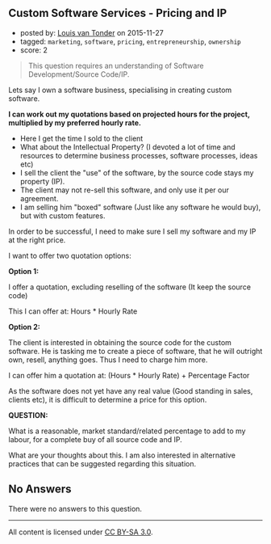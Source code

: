 ## Custom Software Services - Pricing and IP

- posted by: [Louis van Tonder](https://stackexchange.com/users/426912/louis-van-tonder) on 2015-11-27
- tagged: `marketing`, `software`, `pricing`, `entrepreneurship`, `ownership`
- score: 2

> This question requires an understanding of Software Development/Source
> Code/IP.

Lets say I own a software business, specialising in creating custom software.

**I can work out my quotations based on projected hours for the project, multiplied by my preferred hourly rate.**

- Here I get the time I sold to the client
- What about the Intellectual Property? (I devoted a lot of time and resources to determine business processes, software processes, ideas etc)
- I sell the client the "use" of the software, by the source code stays my property (IP).
- The client may not re-sell this software, and only use it per our agreement.
- I am selling him "boxed" software (Just like any software he would buy), but with custom features.

In order to be successful, I need to make sure I sell my software and my IP at the right price.

I want to offer two quotation options:

**Option 1:**

I offer a quotation, excluding reselling of the software (It keep the source code)

This I can offer at: Hours * Hourly Rate

**Option 2:**

The client is interested in obtaining the source code for the custom software. He is tasking me to create a piece of software, that he will outright own, resell, anything goes. Thus I need to charge him more.

I can offer him a quotation at: (Hours * Hourly Rate) + Percentage Factor

As the software does not yet have any real value (Good standing in sales, clients etc), it is difficult to determine a price for this option.

**QUESTION:**

What is a reasonable, market standard/related percentage to add to my labour, for a complete buy of all source code and IP.

What are your thoughts about this. I am also interested in alternative practices that can be suggested regarding this situation.

## No Answers

There were no answers to this question.


---

All content is licensed under [CC BY-SA 3.0](https://creativecommons.org/licenses/by-sa/3.0/).
